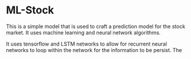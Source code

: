﻿# ML-Stock

This is a simple model that is used to craft a prediction model for the stock market. It uses machine learning and neural network algorithms.

It uses tensorflow and LSTM networks to allow for recurrent neural networks to loop within the network for the information to be persist. The

